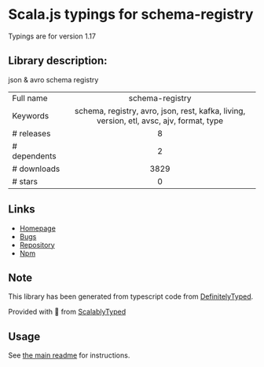 
# Scala.js typings for schema-registry

Typings are for version 1.17

## Library description:
json & avro schema registry

|                    |                 |
| ------------------ | :-------------: |
| Full name          | schema-registry |
| Keywords           | schema, registry, avro, json, rest, kafka, living, version, etl, avsc, ajv, format, type |
| # releases         | 8 |
| # dependents       | 2 |
| # downloads        | 3829 |
| # stars            | 0 |

## Links
- [Homepage](https://github.com/nodefluent/schema-registry#readme)
- [Bugs](https://github.com/nodefluent/schema-registry/issues)
- [Repository](https://github.com/nodefluent/schema-registry)
- [Npm](https://www.npmjs.com/package/schema-registry)
    


## Note
This library has been generated from typescript code from [DefinitelyTyped](https://definitelytyped.org).

Provided with :purple_heart: from [ScalablyTyped](https://github.com/oyvindberg/ScalablyTyped)

## Usage
See [the main readme](../../readme.md) for instructions.


